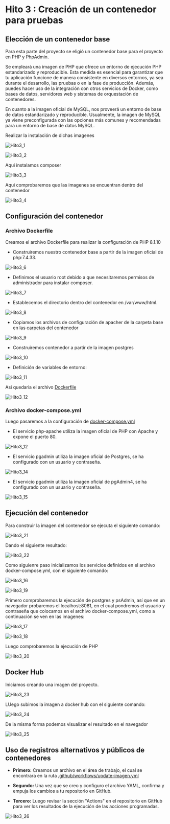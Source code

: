# Hito 3 : Creación de un contenedor para pruebas

## Elección de un contenedor base

Para esta parte del proyecto se eligió un contenedor base para el proyecto en PHP y PhpAdmin.

Se empleará una imagen de PHP que ofrece un entorno de ejecución PHP estandarizado y reproducible. Esta medida es esencial para garantizar que tu aplicación funcione de manera consistente en diversos entornos, ya sea durante el desarrollo, las pruebas o en la fase de producción. Además, puedes hacer uso de la integración con otros servicios de Docker, como bases de datos, servidores web y sistemas de orquestación de contenedores.

En cuanto a la imagen oficial de MySQL, nos proveerá un entorno de base de datos estandarizado y reproducible. Usualmente, la imagen de MySQL ya viene preconfigurada con las opciones más comunes y recomendadas para un entorno de base de datos MySQL.

Realizar la instalación de dichas imagenes

   ![Hito3_1](https://github.com/MigueTimberland/SisChampions2024/blob/main/Docs/docker_php.png)

   ![Hito3_2](https://github.com/MigueTimberland/SisChampions2024/blob/main/Docs/docker_mysql.png)

 Aqui instalamos composer

   ![Hito3_3](https://github.com/MigueTimberland/SisChampions2024/blob/main/Docs/docker_images.png)  

Aqui comprobaremos que las imagenes se encuentran dentro del contenedor

   ![Hito3_4](https://github.com/MigueTimberland/SisChampions2024/blob/main/Docs/docker_escritorio.png)

## Configuración del contenedor

### Archivo Dockerfile

Creamos el archivo Dockerfile para realizar la configuración de PHP 8.1.10

 - Construiremos nuestro contenedor base a partir de la imagen oficial de php:7.4.33.
 
 ![Hito3_6](https://github.com/MigueTimberland/SisChampions2024/blob/main/Docs/c1.png)

 - Definimos el usuario root debido a que necesitaremos permisos de administrador para instalar composer.
 
 ![Hito3_7](https://github.com/MigueTimberland/SisChampions2024/blob/main/Docs/c2.png)

 - Establecemos el directorio dentro del contenedor en /var/www/html.

 ![Hito3_8](https://github.com/MigueTimberland/SisChampions2024/blob/main/Docs/c3.png)

 - Copiamos los archivos de configuración de apacher de la carpeta base en las carpetas del contenedor
 
 ![Hito3_9](https://github.com/MigueTimberland/SisChampions2024/blob/main/Docs/c4.png)

 - Construiremos contenedor a partir de la imagen postgres

 ![Hito3_10](https://github.com/MigueTimberland/SisChampions2024/blob/main/Docs/c5.png)

 - Definición de variables de entorno:
 
 ![Hito3_11](https://github.com/MigueTimberland/SisChampions2024/blob/main/Docs/d6.png)

Asi quedaria el archivo [Dockerfile](https://github.com/MigueTimberland/SisChampions2024/blob/main/Docs/Dockerfile.txt)

 ![Hito3_12](https://github.com/MigueTimberland/SisChampions2024/blob/main/Docs/dokerefile.png)

### Archivo docker-compose.yml

Luego pasaremos a la configuración de [docker-compose.yml](https://github.com/MigueTimberland/inventory/blob/master/Docs/docker-compose.yml)

- El servicio php-apache utiliza la imagen oficial de PHP con Apache y expone el puerto 80.

![Hito3_12](img/Hito3_12.png)

- El servicio pgadmin utiliza la imagen oficial de Postgres, se ha configurado con un usuario y contraseña.

![Hito3_14](img/Hito3_14.png)

- El servicio pgadmin utiliza la imagen oficial de pgAdmin4, se ha configurado con un usuario y contraseña.

![Hito3_15](img/Hito3_15.png)

## Ejecución del contenedor

Para construir la imagen del contenedor se ejecuta el siguiente comando:

![Hito3_21](img/Hito3_21.png)

Dando el siguiente resultado:

![Hito3_22](img/Hito3_22.png)

Como siguienre paso inicializamos los servicios definidos en el archivo docker-compose.yml, con el siguiente comando:

![Hito3_16](img/Hito3_16.png)

![Hito3_19](img/Hito3_19.png)

Primero comprobaremos la ejecución de postgres y psAdmin, así que en un navegador probaremos el localhost:8081, en el cual pondremos el usuario y contraseña que colocamos en el archivo docker-compose.yml, como a continuación se ven en las imagenes:

![Hito3_17](img/Hito3_17.png)

![Hito3_18](img/Hito3_18.png)

Luego comprobaremos la ejecución de PHP

![Hito3_20](img/Hito3_20.png)

## Docker Hub

Iniciamos creando una imagen del proyecto.

![Hito3_23](img/Hito3_23.png)

LUego subimos la imagen a docker hub con el siguiente comando:

![Hito3_24](img/Hito3_24.png)

De la misma forma podemos visualizar el resultado en el navegador

![Hito3_25](img/Hito3_25.png)

## Uso de registros alternativos y públicos de contenedores 

 - **Primero:** Creamos un archivo en el área de trabajo, el cual se encontrara en la ruta [.github/workflows/update-imagen.yml](github/workflows/update-imagen.yml)

 - **Segundo:** Una vez que se creo y configuro el archivo YAML, confirma y empuja los cambios a tu repositorio en GitHub.

 - **Tercero:** Luego revisar la sección "Actions" en el repositorio en GitHub para ver los resultados de la ejecución de las acciones programadas. 

![Hito3_26](img/Hito3_26.png)














